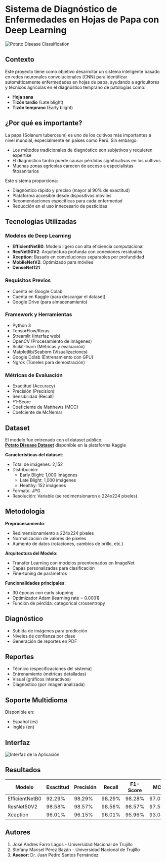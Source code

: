 # Sistema de Diagnóstico de Enfermedades en Hojas de Papa con Deep Learning

![Potato Disease Classification](./assets/hojas.png)

## Contexto

Este proyecto tiene como objetivo desarrollar un sistema inteligente basado en redes neuronales convolucionales (CNN) para identificar automáticamente enfermedades en hojas de papa, ayudando a agricultores y técnicos agrícolas en el diagnóstico temprano de patologías como:

- **Hoja sana**
- **Tizón tardío** (Late blight)
- **Tizón temprano** (Early blight)

## ¿Por qué es importante?

La papa (Solanum tuberosum) es uno de los cultivos más importantes a nivel mundial, especialmente en países como Perú. Sin embargo:

- Los métodos tradicionales de diagnóstico son subjetivos y requieren expertise
- El diagnóstico tardío puede causar pérdidas significativas en los cultivos
- Muchas zonas agrícolas carecen de acceso a especialistas fitosanitarios

Este sistema proporciona:

- Diagnóstico rápido y preciso (mayor al 90% de exactitud)
- Plataforma accesible desde dispositivos móviles
- Recomendaciones específicas para cada enfermedad
- Reducción en el uso innecesario de pesticidas

## Tecnologías Utilizadas

### Modelos de Deep Learning

- **EfficientNetB0**: Modelo ligero con alta eficiencia computacional
- **ResNet50V2**: Arquitectura profunda con conexiones residuales
- **Xception**: Basado en convoluciones separables por profundidad
- **MobileNetV2**: Optimizado para móviles
- **DenseNet121**

### Requisitos Previos
- Cuenta en Google Colab
- Cuenta en Kaggle (para descargar el dataset)
- Google Drive (para almacenamiento)

### Framework y Herramientas

- Python 3
- TensorFlow/Keras
- Streamlit (Interfaz web)
- OpenCV (Procesamiento de imágenes)
- Scikit-learn (Métricas y evaluación)
- Matplotlib/Seaborn (Visualizaciones)
- Google Colab (Entrenamiento con GPU)
- Ngrok (Túneles para demostración)

### Métricas de Evaluación

- Exactitud (Accuracy)
- Precisión (Precision)
- Sensibilidad (Recall)
- F1-Score
- Coeficiente de Matthews (MCC)
- Coefciente de McNemar

## Dataset

El modelo fue entrenado con el dataset público:  
[**Potato Disease Dataset**](https://www.kaggle.com/datasets/faysalmiah1721758/potato-dataset) disponible en la plataforma Kaggle

**Características del dataset**:

- Total de imágenes: 2,152
- Distribución:
  - Early Blight: 1,000 imágenes
  - Late Blight: 1,000 imágenes
  - Healthy: 152 imágenes
- Formato: JPG
- Resolución: Variable (se redimensionaron a 224x224 píxeles)

## Metodología

**Preprocesamiento**:
   - Redimensionamiento a 224x224 píxeles
   - Normalización de valores de píxeles
   - Aumento de datos (rotaciones, cambios de brillo, etc.)

**Arquitectura del Modelo**:
- Transfer Learning con modelos preentrenados en ImageNet
- Capas personalizadas para clasificación
- Fine-tuning de parámetros

**Funcionalidades principales**:
   - 30 épocas con early stopping
   - Optimizador Adam (learning rate = 0.0001)
   - Función de pérdida: categorical crossentropy
  
## Diagnóstico
- Subida de imágenes para predicción
- Niveles de confianza por clase
- Generación de reportes en PDF

## Reportes
- Técnico (especificaciones del sistema)
- Entrenamiento (métricas detalladas)
- Visual (gráficos interactivos)
- Diagnóstico (por imagen analizada)

## Soporte Multidioma
Disponible en:
- Español (es)
- Inglés (en)

## Interfaz
![Interfaz de la Aplicación](./assets/interfaz.jpg)

## Resultados

| Modelo         | Exactitud | Precisión | Recall | F1-Score | MCC    |
| -------------- | --------- | --------- | ------ | -------- | ------ |
| EfficientNetB0 | 92.29%    | 98.29%    | 98.29% | 98.28%   | 97.03% |
| ResNet50V2     | 98.58%    | 98.57%    | 98.58% | 98.57%   | 97.53% |
| Xception       | 96.01%    | 96.15%    | 96.01% | 95.96%   | 93.08% |


## Autores

1. José Andrés Farro Lagos - Universidad Nacional de Trujillo
2. Stefany Marisel Pérez Bazán - Universidad Nacional de Trujillo
3.   **Asesor:** Dr. Juan Pedro Santos Fernández
